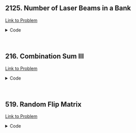 <h2>2125. Number of Laser Beams in a Bank</h2>

[Link to Problem](https://leetcode.com/problems/number-of-laser-beams-in-a-bank)

<details><summary>Code</summary>

```java
public class LC2125 {
    public int numberOfBeams(String[] bank) {
        int answer = 0, preLaserCount = 0;
        for (String s : bank) {
            int laserCount = 0;
            for (int j = 0; j < s.length(); j++) {
                if (s.charAt(j) == '1') laserCount++;
            }
            answer += preLaserCount * laserCount;
            if (laserCount > 0) preLaserCount = laserCount;
        }

        return answer;
    }
}
```

</details>

<br>
<br>

<h2>216. Combination Sum III</h2>

[Link to Problem](https://leetcode.com/problems/combination-sum-iii)

<details><summary>Code</summary>

```java
import java.util.ArrayList;
import java.util.List;

public class LC216 {
    List<List<Integer>> answer = new ArrayList<>();

    private void fnction(int num, int sumRemaining, int k, List<Integer> l) {
        if (sumRemaining == 0) {
            if (k == 0) answer.add(new ArrayList<>(l));
            return;
        }
        if (k == 0 || num > 9) return;

        if (num <= sumRemaining) {
            l.add(num);
            fnction(num + 1, sumRemaining - num, k - 1, l);
            l.remove(l.size() - 1);
        }
        fnction(num + 1, sumRemaining, k, l);
    }

    public List<List<Integer>> combinationSum3(int k, int n) {
        List<Integer> l = new ArrayList<>();
        fnction(1, n, k, l);
        return answer;
    }
}
```

</details>

<br>
<br>

<h2>519. Random Flip Matrix</h2>

[Link to Problem](https://leetcode.com/problems/random-flip-matrix)

<details><summary>Code</summary>

```java
public class LC519 {
    int start, n, m;
    public LC519(int m, int n) {
        start = 0;
        this.n = m;
        this.m = n;
    }

    public int[] flip() {
        int[] ans = {start / m, start % m};
        start = (start + 1) % (n * m);
        return ans;
    }

    public void reset() {
    }
}
```

</details>

<br>
<br>